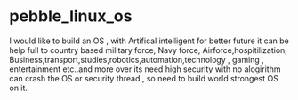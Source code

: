 # pebble_linux_os
I would like  to build an OS , with Artifical intelligent for better future it can be help full to country based military force, Navy force, Airforce,hospitilization, Business,transport,studies,robotics,automation,technology , gaming , entertainment etc..and more over its need high security with no alogirithm can crash the OS or security thread , so need to build world strongest OS on it.
